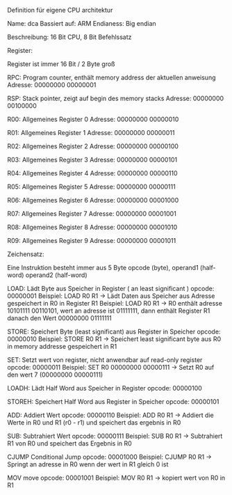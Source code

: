 Definition für eigene CPU architektur

Name: dca
Bassiert auf: ARM
Endianess: Big endian

Beschreibung:
16 Bit CPU, 8 Bit Befehlssatz

Register:

Register ist immer 16 Bit / 2 Byte groß

RPC:
Program counter, enthält memory address der aktuellen anweisung
Adresse: 00000000 00000001

RSP:
Stack pointer, zeigt auf begin des memory stacks
Adresse: 00000000 00100000

R00:
Allgemeines Register 0
Adresse: 00000000 00000010

R01:
Allgemeines Register 1
Adresse: 00000000 00000011

R02:
Allgemeines Register 2
Adresse: 00000000 00000100

R03:
Allgemeines Register 3
Adresse: 00000000 00000101

R04:
Allgemeines Register 4
Adresse: 00000000 00000110

R05:
Allgemeines Register 5
Adresse: 00000000 00000111

R06:
Allgemeines Register 6
Adresse: 00000000 00001000

R07:
Allgemeines Register 7
Adresse: 00000000 00001001

R08:
Allgemeines Register 8
Adresse: 00000000 00001010

R09:
Allgemeines Register 9
Adresse: 00000000 00001011


Zeichensatz:

Eine Instruktion besteht immer aus 5 Byte
opcode (byte), operand1 (half-word) operand2 (half-word)

LOAD:
Lädt Byte aus Speicher in Register ( an least significant )
opcode: 00000001
Beispiel: LOAD R0 R1 -> Lädt Daten aus Speicher aus Adresse gespeichert in R0 in Register R1
Beispiel: LOAD R0 R1 -> R0 enthält adresse 10101111 00110101, wert an adresse ist 01111111, dann enthält Register R1
danach den Wert 00000000 01111111

STORE:
Speichert Byte (least significant) aus Register in Speicher
opcode: 00000010
Beispiel: STORE R0 R1 -> Speichert least significant byte aus R0 in memory addresse gespeichert in R1

SET:
Setzt wert von register, nicht anwendbar auf read-only register
opcode: 00000011
Beispiel: SET R0 00000000 00000111 -> Setzt R0 auf den wert 7 (00000000 00000111)

LOADH:
Lädt Half Word aus Speicher in Register
opcode: 00000100

STOREH: Speichert Half Word aus Register in Speicher
opcode: 00000101

ADD:
Addiert Wert
opcode: 00000110
Beispiel: ADD R0 R1 -> Addiert die Werte in R0 und R1 (r0 - r1) und speichert das ergebnis in R0

SUB:
Subtrahiert Wert
opcode: 00000111
Beispiel: SUB R0 R1 -> Subtrahiert R1 von R0 und speichert das Ergebnis in R0

CJUMP
Conditional Jump
opcode: 00001000
Beispiel: CJUMP R0 R1 -> Springt an adresse in R0 wenn der wert in R1 gleich 0 ist

MOV
move
opcode: 00001001
Beispiel: MOV R0 R1 -> kopiert wert von R0 in R1